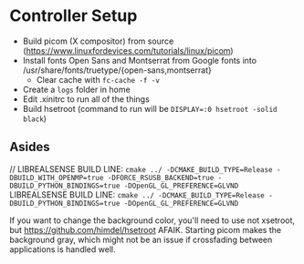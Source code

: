 # Controller Setup

- Build picom (X compositor) from source (https://www.linuxfordevices.com/tutorials/linux/picom)
- Install fonts Open Sans and Montserrat from Google fonts into /usr/share/fonts/truetype/{open-sans,montserrat}
  - Clear cache with `fc-cache -f -v`
- Create a `logs` folder in home
- Edit .xinitrc to run all of the things
- Build hsetroot (command to run will be `DISPLAY=:0 hsetroot -solid black`)

## Asides

// LIBREALSENSE BUILD LINE: `cmake ../ -DCMAKE_BUILD_TYPE=Release -DBUILD_WITH_OPENMP=true -DFORCE_RSUSB_BACKEND=true -DBUILD_PYTHON_BINDINGS=true -DOpenGL_GL_PREFERENCE=GLVND`
LIBREALSENSE BUILD LINE: `cmake ../ -DCMAKE_BUILD_TYPE=Release -DBUILD_PYTHON_BINDINGS=true -DOpenGL_GL_PREFERENCE=GLVND`

If you want to change the background color, you'll need to use not xsetroot, but https://github.com/himdel/hsetroot AFAIK. Starting picom makes the background gray, which might not be an issue if crossfading between applications is handled well.
